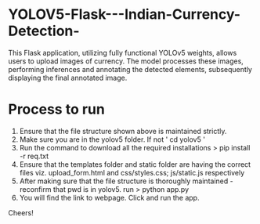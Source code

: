 # YOLOV5-Flask---Indian-Currency-Detection-
This Flask application, utilizing fully functional YOLOv5 weights, allows users to upload images of currency. The model processes these images, performing inferences and annotating the detected elements, subsequently displaying the final annotated image.


# Process to run
1) Ensure that the file structure shown above is maintained strictly.
2) Make sure you are in the yolov5 folder. If not ' cd yolov5 '
3) Run the command to download all the required installations > pip install -r req.txt
4) Ensure that the templates folder and static folder are having the correct files viz. upload_form.html and css/styles.css; js/static.js respectively
5) After making sure that the file structure is thoroughly maintained - reconfirm that pwd is in yolov5. run > python app.py
6) You will find the link to webpage. Click and run the app. 

Cheers!
